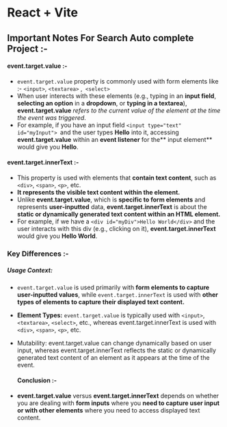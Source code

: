 # React + Vite

## Important Notes For Search Auto complete Project :-

#### event.target.value :-
- `event.target.value` property is commonly used with form elements like :- `<input>`, `<textarea>` ,` <select>`
-  When user interects with these elements (e.g., typing in an **input field**, **selecting an option** in a **dropdown**, or **typing in a textarea**), **event.target.value** *refers to the current value of the element at the time the event was triggered*.
-  For example, if you have an input field `<input type="text" id="myInput"> `and the user types **Hello** into it, accessing **event.target.value** within an **event listener** for the** input element** would give you **Hello**.
  

#### event.target.innerText :-
- This property is used with elements that **contain text content**, such as `<div>`, `<span>`, `<p>`, etc.
- **It represents the visible text content within the element.**
- Unlike **event.target.value**, which is **specific to form elements** and represents **user-inputted** data, **event.target.innerText** is about the **static or dynamically generated text content within an HTML element.**
- For example, if we have a `<div id="myDiv">Hello World</div>` and the user interacts with this div (e.g., clicking on it), **event.target.innerText** would give you **Hello World**.

### Key Differences :-
 ##### Usage Context: 
 - `event.target.value` is used primarily with **form elements to capture user-inputted values**, while `event.target.innerText` is used with **other types of elements to capture their displayed text content.**
  
- **Element Types:** `event.target.value` is typically used with `<input>`, `<textarea>`, `<select>`, etc., whereas event.target.innerText is used with `<div>`, `<span>`, `<p>`, etc.
- Mutability: event.target.value can change dynamically based on user input, whereas event.target.innerText reflects the static or dynamically generated text content of an element as it appears at the time of the event.

  #### Conclusion :-
- **event.target.value** versus **event.target.innerText** depends on whether you are dealing with **form inputs** where you **need to capture user input or with other elements** where you need to access displayed text content.
